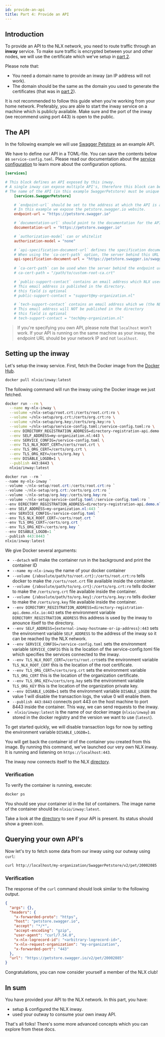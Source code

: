 ```yaml
---
id: provide-an-api
title: Part 4: Provide an API
---
```


## Introduction

To provide an API to the NLX network, you need to route traffic through an **inway** service.
To make sure traffic is encrypted between your and other nodes, we will use the certificate which we've setup in [part 2](./create-certificates.md).

Please note that:

* You need a domain name to provide an inway (an IP address will not work).
* The domain should be the same as the domain you used to generate the certificates (that was in [part 2](./create-certificates.md)).

It is not recommended to follow this guide when you're working from your home network.
Preferably, you are able to start the inway service on a machine which is publicly available. Make sure and the port of the inway (we recommend using port 443) is open to the public.

## The API

In the following example we will use [Swagger Petstore](https://petstore.swagger.io) as an example API.

We have to define our API in a TOML-file. You can save the contents below as `service-config.toml`. Please read our documentation about the [service configuration](../further-reading/service-configuration.md) to learn more about the configuration options.

```toml
[services]

# This block defines an API exposed by this inway.
# A single inway can expose multiple API's, therefore this block can be added multiple times.
# The name of the API (in this example SwaggerPetstore) must be unique for each block.
    [services.SwaggerPetstore]

    # `endpoint-url` should be set to the address at which the API is available.
    # In this example we expose the petstore.swagger.io website.
    endpoint-url = "https://petstore.swagger.io"

    # `documentation-url` should point to the documentation for the API
    documentation-url = "https://petstore.swagger.io"

    # `authorization-model` can or whitelist
    authorization-model = "none"

    # `api-specification-document-url` defines the specification document for the API.
    # When using the `ca-cert-path` option, the server behind this URL should provide a certificate signed by that root certifictate. 
    api-specification-document-url = "https://petstore.swagger.io/swagger.json"
    
    # `ca-cert-path` can be used when the server behind the endpoint url is providing a TLS certificate signed by a custom root certificate. 
    # ca-cert-path = "/path/to/custom-root-ca.crt"

    # `public-support-contact` contains an email address which NLX users can contact if they need support using your API.
    # This email address is published in the directory.
    # this field is optional
    # public-support-contact = "support@my-organization.nl"

    # `tech-support-contact` contains an email address which we (the NLX organization) can contact if they have any questions about your API
    # This email address will NOT be published in the directory
    # this field is optional
    # tech-support-contact = "tech@my-organization.nl"
```

> If you're specifying you own API, please note that `localhost` won't work. If your API is running on the same machine as
your inway, the endpoint URL should be your network IP and not `localhost`.

## Setting up the inway

Let's setup the inway service. First, fetch the Docker image from the [Docker Hub](https://hub.docker.com/u/nlxio).

```bash
docker pull nlxio/inway:latest
```

The following command will run the inway using the Docker image we just fetched.
<!--DOCUSAURUS_CODE_TABS-->
<!--Linux & macOS-->
```bash
docker run --rm \
  --name my-nlx-inway \
  --volume ~/nlx-setup/root.crt:/certs/root.crt:ro \
  --volume ~/nlx-setup/org.crt:/certs/org.crt:ro \
  --volume ~/nlx-setup/org.key:/certs/org.key:ro \
  --volume ~/nlx-setup/service-config.toml:/service-config.toml:ro \
  --env DIRECTORY_REGISTRATION_ADDRESS=directory-registration-api.demo.nlx.io:443 \
  --env SELF_ADDRESS=my-organization.nl:443 \
  --env SERVICE_CONFIG=/service-config.toml \
  --env TLS_NLX_ROOT_CERT=/certs/root.crt \
  --env TLS_ORG_CERT=/certs/org.crt \
  --env TLS_ORG_KEY=/certs/org.key \
  --env DISABLE_LOGDB=1 \
  --publish 443:8443 \
  nlxio/inway:latest
```
<!--Windows-->
```powershell
docker run --rm `
--name my-nlx-inway `
--volume ~/nlx-setup/root.crt:/certs/root.crt:ro `
--volume ~/nlx-setup/org.crt:/certs/org.crt:ro `
--volume ~/nlx-setup/org.key:/certs/org.key:ro `
--volume ~/nlx-setup/service-config.toml:/service-config.toml:ro `
--env DIRECTORY_REGISTRATION_ADDRESS=directory-registration-api.demo.nlx.io:443 `
--env SELF_ADDRESS=my-organization.nl:443 `
--env SERVICE_CONFIG=/service-config.toml `
--env TLS_NLX_ROOT_CERT=/certs/root.crt `
--env TLS_ORG_CERT=/certs/org.crt `
--env TLS_ORG_KEY=/certs/org.key `
--env DISABLE_LOGDB=1 `
--publish 443:8443 `
nlxio/inway:latest
```
<!--END_DOCUSAURUS_CODE_TABS-->

We give Docker several arguments:

- `--detach` will make the container run in the background and print the container ID
- `--name my-nlx-inway` the name of your docker container
- `--volume {/absolute/path/to/root.crt}:/certs/root.crt:ro` tells docker to make the `/certs/root.crt` file available inside the container.
- `--volume {/absolute/path/to/org.crt}:/certs/org.crt:ro` tells docker to make the `/certs/org.crt` file available inside the container.
- `--volume {/absolute/path/to/org.key}:/certs/org.key:ro` tells docker to make the `/certs/org.key` file available inside the container.
- `--env DIRECTORY_REGISTRATION_ADDRESS=directory-registration-api.demo.nlx.io:443` sets the environment variable `DIRECTORY_REGISTRATION_ADDRESS` this address is used by the inway to anounce itself to the directory.
- `--env SELF_ADDRESS={external-inway-hostname-or-ip-address}:443` sets the environment variable `SELF_ADDRESS` to the address of the inway so it can be reached by the NLX network.
- `--env SERVICE_CONFIG=/service-config.toml` sets the environment variable `SERVICE_CONFIG` this is the location of the service-config.toml file which specifies the services connected to the inway.
- `--env TLS_NLX_ROOT_CERT=/certs/root.crt`sets the environment variable `TLS_NLX_ROOT_CERT` this is the location of the root certificate.
- `--env TLS_ORG_CERT=/certs/org.crt` sets the environment variable `TLS_ORG_CERT` this is the location of the organization certificate.
- `--env TLS_ORG_KEY=/certs/org.key` sets the environment variable `TLS_ORG_KEY` this is the location of the organization private key.
- `--env DISABLE_LOGDB=1` sets the environment variable `DISABLE_LOGDB` the value 1 will disable the transaction logs, the value 0 will enable them.
- `--publish 443:8443` connects port 443 on the host machine to port 8443 inside the container. This way, we can send requests to the inway.
- ` nlxio/inway:latest` is the name of our docker image (`nlxio/inway`) as stored in the docker registry and the version we want to use (`latest`).

To get started quickly, we will disable transaction logs for now by setting the environment variable `DISABLE_LOGDB=1`.

You will get back the container id of the container you created from this image.
By running this command, we've launched our very own NLX inway. It is running and listening on `https://localhost:443`.

The inway now connects itself to the NLX [directory](https://directory.nlx.io).

### Verification

To verify the container is running, execute:

```bash
docker ps
```

You should see your container id in the list of containers. The image name  of the container should be `nlxio/inway:latest`.

Take a look at the [directory](https://directory.nlx.io) to see if your API is present. Its status should show a green icon.

## Querying your own API's

Now let's try to fetch some data from our inway using our outway using `curl`:

```bash
curl http://localhost/my-organization/SwaggerPetstore/v2/pet/20002085
```

### Verification

The response of the `curl` command should look similar to the following output.

```json
{
  "args": {},
  "headers": {
    "x-forwarded-proto": "https",
    "host": "petstore.swagger.io",
    "accept": "*/*",
    "accept-encoding": "gzip",
    "user-agent": "curl/7.54.0",
    "x-nlx-logrecord-id": "<arbitrary-logrecord-id>",
    "x-nlx-request-organization": "my-organization",
    "x-forwarded-port": "443"
  },
  "url": "https://petstore.swagger.io/v2/pet/20002085"
}
```

Congratulations, you can now consider yourself a member of the NLX club!

## In sum

You have provided your API to the NLX network. In this part, you have:

- setup & configured the NLX inway.
- used your outway to consume your own inway API.

That's all folks! There's some more advanced concepts which you can explore from these docs.
